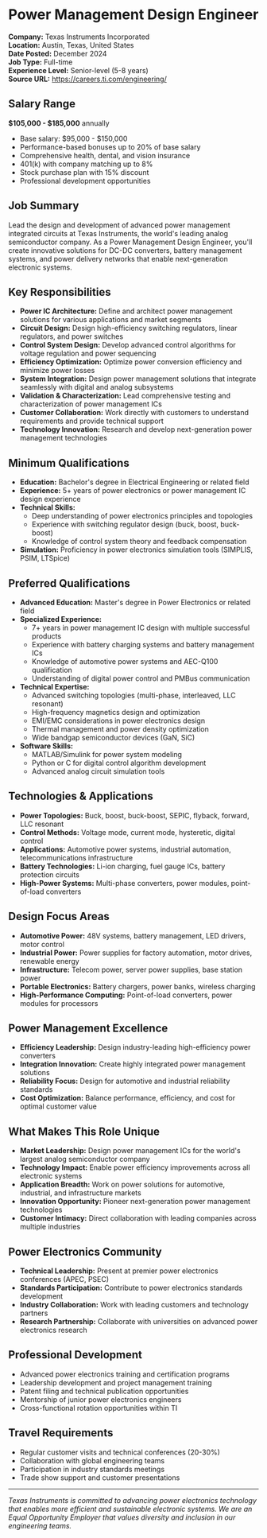 # Power Management Design Engineer
**Company:** Texas Instruments Incorporated  
**Location:** Austin, Texas, United States  
**Date Posted:** December 2024  
**Job Type:** Full-time  
**Experience Level:** Senior-level (5-8 years)  
**Source URL:** https://careers.ti.com/engineering/

## Salary Range
**$105,000 - $185,000** annually
- Base salary: $95,000 - $150,000
- Performance-based bonuses up to 20% of base salary
- Comprehensive health, dental, and vision insurance
- 401(k) with company matching up to 8%
- Stock purchase plan with 15% discount
- Professional development opportunities

## Job Summary
Lead the design and development of advanced power management integrated circuits at Texas Instruments, the world's leading analog semiconductor company. As a Power Management Design Engineer, you'll create innovative solutions for DC-DC converters, battery management systems, and power delivery networks that enable next-generation electronic systems.

## Key Responsibilities
- **Power IC Architecture:** Define and architect power management solutions for various applications and market segments
- **Circuit Design:** Design high-efficiency switching regulators, linear regulators, and power switches
- **Control System Design:** Develop advanced control algorithms for voltage regulation and power sequencing
- **Efficiency Optimization:** Optimize power conversion efficiency and minimize power losses
- **System Integration:** Design power management solutions that integrate seamlessly with digital and analog subsystems
- **Validation & Characterization:** Lead comprehensive testing and characterization of power management ICs
- **Customer Collaboration:** Work directly with customers to understand requirements and provide technical support
- **Technology Innovation:** Research and develop next-generation power management technologies

## Minimum Qualifications
- **Education:** Bachelor's degree in Electrical Engineering or related field
- **Experience:** 5+ years of power electronics or power management IC design experience
- **Technical Skills:**
  - Deep understanding of power electronics principles and topologies
  - Experience with switching regulator design (buck, boost, buck-boost)
  - Knowledge of control system theory and feedback compensation
- **Simulation:** Proficiency in power electronics simulation tools (SIMPLIS, PSIM, LTSpice)

## Preferred Qualifications
- **Advanced Education:** Master's degree in Power Electronics or related field
- **Specialized Experience:**
  - 7+ years in power management IC design with multiple successful products
  - Experience with battery charging systems and battery management ICs
  - Knowledge of automotive power systems and AEC-Q100 qualification
  - Understanding of digital power control and PMBus communication
- **Technical Expertise:**
  - Advanced switching topologies (multi-phase, interleaved, LLC resonant)
  - High-frequency magnetics design and optimization
  - EMI/EMC considerations in power electronics design
  - Thermal management and power density optimization
  - Wide bandgap semiconductor devices (GaN, SiC)
- **Software Skills:**
  - MATLAB/Simulink for power system modeling
  - Python or C for digital control algorithm development
  - Advanced analog circuit simulation tools

## Technologies & Applications
- **Power Topologies:** Buck, boost, buck-boost, SEPIC, flyback, forward, LLC resonant
- **Control Methods:** Voltage mode, current mode, hysteretic, digital control
- **Applications:** Automotive power systems, industrial automation, telecommunications infrastructure
- **Battery Technologies:** Li-ion charging, fuel gauge ICs, battery protection circuits
- **High-Power Systems:** Multi-phase converters, power modules, point-of-load converters

## Design Focus Areas
- **Automotive Power:** 48V systems, battery management, LED drivers, motor control
- **Industrial Power:** Power supplies for factory automation, motor drives, renewable energy
- **Infrastructure:** Telecom power, server power supplies, base station power
- **Portable Electronics:** Battery chargers, power banks, wireless charging
- **High-Performance Computing:** Point-of-load converters, power modules for processors

## Power Management Excellence
- **Efficiency Leadership:** Design industry-leading high-efficiency power converters
- **Integration Innovation:** Create highly integrated power management solutions
- **Reliability Focus:** Design for automotive and industrial reliability standards
- **Cost Optimization:** Balance performance, efficiency, and cost for optimal customer value

## What Makes This Role Unique
- **Market Leadership:** Design power management ICs for the world's largest analog semiconductor company
- **Technology Impact:** Enable power efficiency improvements across all electronic systems
- **Application Breadth:** Work on power solutions for automotive, industrial, and infrastructure markets
- **Innovation Opportunity:** Pioneer next-generation power management technologies
- **Customer Intimacy:** Direct collaboration with leading companies across multiple industries

## Power Electronics Community
- **Technical Leadership:** Present at premier power electronics conferences (APEC, PSEC)
- **Standards Participation:** Contribute to power electronics standards development
- **Industry Collaboration:** Work with leading customers and technology partners
- **Research Partnership:** Collaborate with universities on advanced power electronics research

## Professional Development
- Advanced power electronics training and certification programs
- Leadership development and project management training
- Patent filing and technical publication opportunities
- Mentorship of junior power electronics engineers
- Cross-functional rotation opportunities within TI

## Travel Requirements
- Regular customer visits and technical conferences (20-30%)
- Collaboration with global engineering teams
- Participation in industry standards meetings
- Trade show support and customer presentations

---
*Texas Instruments is committed to advancing power electronics technology that enables more efficient and sustainable electronic systems. We are an Equal Opportunity Employer that values diversity and inclusion in our engineering teams.*